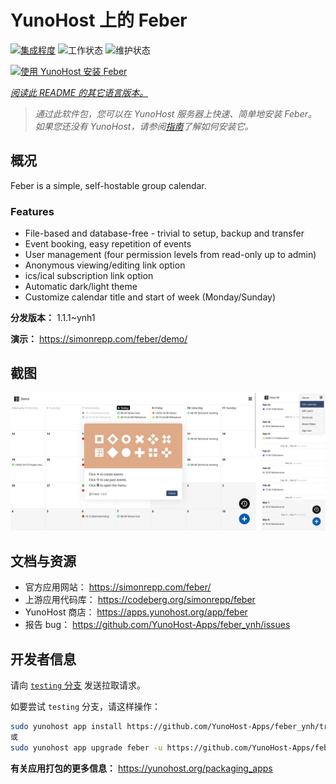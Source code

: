 <!--
注意：此 README 由 <https://github.com/YunoHost/apps/tree/master/tools/readme_generator> 自动生成
请勿手动编辑。
-->

# YunoHost 上的 Feber

[![集成程度](https://dash.yunohost.org/integration/feber.svg)](https://ci-apps.yunohost.org/ci/apps/feber/) ![工作状态](https://ci-apps.yunohost.org/ci/badges/feber.status.svg) ![维护状态](https://ci-apps.yunohost.org/ci/badges/feber.maintain.svg)

[![使用 YunoHost 安装 Feber](https://install-app.yunohost.org/install-with-yunohost.svg)](https://install-app.yunohost.org/?app=feber)

*[阅读此 README 的其它语言版本。](./ALL_README.md)*

> *通过此软件包，您可以在 YunoHost 服务器上快速、简单地安装 Feber。*  
> *如果您还没有 YunoHost，请参阅[指南](https://yunohost.org/install)了解如何安装它。*

## 概况

Feber is a simple, self-hostable group calendar.

### Features

- File-based and database-free - trivial to setup, backup and transfer
- Event booking, easy repetition of events
- User management (four permission levels from read-only up to admin)
- Anonymous viewing/editing link option
- ics/ical subscription link option
- Automatic dark/light theme
- Customize calendar title and start of week (Monday/Sunday)


**分发版本：** 1.1.1~ynh1

**演示：** <https://simonrepp.com/feber/demo/>

## 截图

![Feber 的截图](./doc/screenshots/screenshot.png)

## 文档与资源

- 官方应用网站： <https://simonrepp.com/feber/>
- 上游应用代码库： <https://codeberg.org/simonrepp/feber>
- YunoHost 商店： <https://apps.yunohost.org/app/feber>
- 报告 bug： <https://github.com/YunoHost-Apps/feber_ynh/issues>

## 开发者信息

请向 [`testing` 分支](https://github.com/YunoHost-Apps/feber_ynh/tree/testing) 发送拉取请求。

如要尝试 `testing` 分支，请这样操作：

```bash
sudo yunohost app install https://github.com/YunoHost-Apps/feber_ynh/tree/testing --debug
或
sudo yunohost app upgrade feber -u https://github.com/YunoHost-Apps/feber_ynh/tree/testing --debug
```

**有关应用打包的更多信息：** <https://yunohost.org/packaging_apps>
